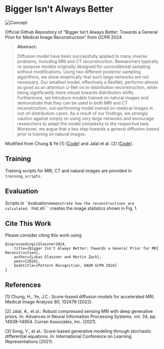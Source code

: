 # Bigger Isn't Always Better
![Concept](/concept/concept.jpg)

Official Github Repository of "Bigger Isn’t Always Better: Towards a General Prior for Medical Image Reconstruction" from GCPR 2024.
> **Abstract:**
>
> Diffusion model have been successfully applied to many inverse problems, including MRI and CT reconstruction. Researchers typically re-purpose models originally designed for unconditional sampling without modifications. Using two different posterior sampling algorithms, we show empirically that such large networks are not necessary. Our smallest model, effectively a ResNet, performs almost as good as an attention U-Net on in-distribution reconstruction, while being significantly more robust towards distribution shifts. Furthermore, we introduce models trained on natural images and demonstrate that they can be used in both MRI and CT reconstruction, out-performing model trained on medical images in out-of-distribution cases. As a result of our findings, we strongly caution against simply re-using very large networks and encourage researchers to adapt the model complexity to the respective task. Moreover, we argue that a key step towards a general diffusion-based prior is training on natural images.

Modified from Chung & Ye [1] ([Code](https://github.com/HJ-harry/score-MRI)) and Jalal et al. [2] ([Code](https://github.com/utcsilab/csgm-mri-langevin)).

## Training
Training scripts for MRI, CT and natural images are provided in ```training_scripts```.

## Evaluation
Scripts in ``èvaluation```demonstrate how the reconstructions are calculated. ```hist.sh``` creates the image statistics shown in Fig. 1.

## Cite This Work
Please consider citing this work using
```
@inproceedings{Glaszner2024,
	title={Bigger Isn't Always Better: Towards a General Prior for MRI Reconstruction}, 
	author={Lukas Glaszner and Martin Zach},
	year={2024},
	booktitle={Pattern Recognition, DAGM GCPR 2024}
}
```


## References
[1] Chung, H., Ye, J.C.: Score-based diffusion models for accelerated MRI. Medical Image Analysis 80, 102479 (2022).

[2] Jalal, A., et al.: Robust compressed sensing MRI with deep generative priors. In: Advances in Neural Information Processing Systems. vol. 34, pp. 14938–14954. Curran Associates, Inc. (2021).

[3] Song, Y., et al.: Score-based generative modeling through stochastic differential equations. In: International Conference on Learning Representations (2021).
